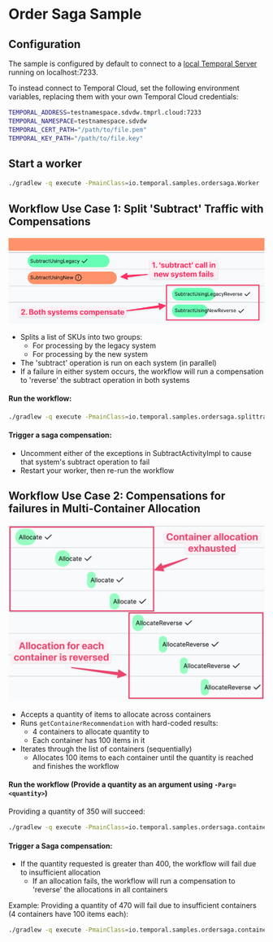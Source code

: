 # Order Saga Sample

## Configuration

The sample is configured by default to connect to a [local Temporal Server](https://docs.temporal.io/cli#starting-the-temporal-server) running on localhost:7233.

To instead connect to Temporal Cloud, set the following environment variables, replacing them with your own Temporal Cloud credentials:

```bash
TEMPORAL_ADDRESS=testnamespace.sdvdw.tmprl.cloud:7233
TEMPORAL_NAMESPACE=testnamespace.sdvdw
TEMPORAL_CERT_PATH="/path/to/file.pem"
TEMPORAL_KEY_PATH="/path/to/file.key"
````

## Start a worker

```bash
./gradlew -q execute -PmainClass=io.temporal.samples.ordersaga.Worker
```

## Workflow Use Case 1: Split 'Subtract' Traffic with Compensations

![Temporal UI for Compensation Subtract Workflow](./compensation-subtract.png)

* Splits a list of SKUs into two groups:
  * For processing by the legacy system
  * For processing by the new system
* The 'subtract' operation is run on each system (in parallel)
* If a failure in either system occurs, the workflow will run a compensation to 'reverse' the subtract operation in both systems

#### Run the workflow:
```bash
./gradlew -q execute -PmainClass=io.temporal.samples.ordersaga.splittrafficsubtract.Caller
```

#### Trigger a saga compensation:
* Uncomment either of the exceptions in SubtractActivityImpl to cause that system's subtract operation to fail
* Restart your worker, then re-run the workflow

## Workflow Use Case 2: Compensations for failures in Multi-Container Allocation

![Temporal UI for Compensation Allocate Workflow](./compensation-allocate.png)

* Accepts a quantity of items to allocate across containers
* Runs `getContainerRecommendation` with hard-coded results:
  * 4 containers to allocate quantity to
  * Each container has 100 items in it
* Iterates through the list of containers (sequentially)
  * Allocates 100 items to each container until the quantity is reached and finishes the workflow

#### Run the workflow (Provide a quantity as an argument using `-Parg=<quantity>`)

Providing a quantity of 350 will succeed:
```bash
./gradlew -q execute -PmainClass=io.temporal.samples.ordersaga.containerallocation.Caller -Parg=350
```

#### Trigger a Saga compensation:
* If the quantity requested is greater than 400, the workflow will fail due to insufficient allocation
  * If an allocation fails, the workflow will run a compensation to 'reverse' the allocations in all containers

Example: Providing a quantity of 470 will fail due to insufficient containers (4 containers have 100 items each):
```bash
./gradlew -q execute -PmainClass=io.temporal.samples.ordersaga.containerallocation.Caller -Parg=350
```